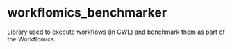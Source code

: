 # workflomics_benchmarker
Library used to execute workflows (in CWL) and benchmark them as part of the Workflomics.
